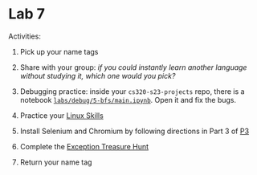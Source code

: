# Lab 7

Activities:

1. Pick up your name tags

2. Share with your group: *if you could instantly learn another language without studying it, which one would you pick?*

3. Debugging practice: inside your `cs320-s23-projects` repo, there is a notebook [`labs/debug/5-bfs/main.ipynb`](./debug/5-bfs/main.ipynb).  Open it and fix the bugs.

4. Practice your [Linux Skills](./linux-skills)

5. Install Selenium and Chromium by following directions in Part 3 of [P3](../p3/README.md#part-3-web-crawling-websearcher)

6. Complete the [Exception Treasure Hunt](./bug-hunt)

7. Return your name tag
